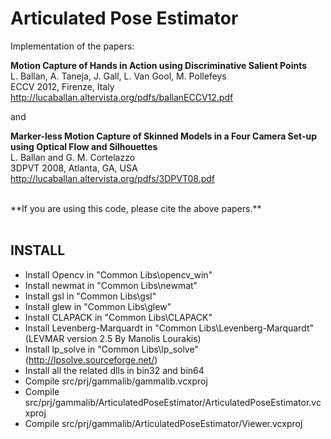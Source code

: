# Articulated Pose Estimator

Implementation of the papers:
  
**Motion Capture of Hands in Action using Discriminative Salient Points** <BR>
L. Ballan, A. Taneja, J. Gall, L. Van Gool, M. Pollefeys<BR>
ECCV 2012, Firenze, Italy<BR>
http://lucaballan.altervista.org/pdfs/ballanECCV12.pdf<BR>

and

**Marker-less Motion Capture of Skinned Models in a Four Camera Set-up using Optical Flow and Silhouettes**<BR>
L. Ballan and G. M. Cortelazzo<BR>
3DPVT 2008, Atlanta, GA, USA<BR>
http://lucaballan.altervista.org/pdfs/3DPVT08.pdf<BR>

<BR>
**If you are using this code, please cite the above papers.**
<BR>
<BR>

INSTALL
----
 - Install Opencv in "Common Libs\opencv_win"
 - Install newmat in "Common Libs\newmat"
 - Install gsl in "Common Libs\gsl"
 - Install glew in "Common Libs\glew"
 - Install CLAPACK in "Common Libs\CLAPACK"
 - Install Levenberg-Marquardt in "Common Libs\Levenberg-Marquardt" (LEVMAR version 2.5 By Manolis Lourakis)
 - Install lp_solve in "Common Libs\lp_solve" (http://lpsolve.sourceforge.net/)
 - Install all the related dlls in bin32 and bin64
 - Compile src/prj/gammalib/gammalib.vcxproj
 - Compile src/prj/gammalib/ArticulatedPoseEstimator/ArticulatedPoseEstimator.vcxproj
 - Compile src/prj/gammalib/ArticulatedPoseEstimator/Viewer.vcxproj
